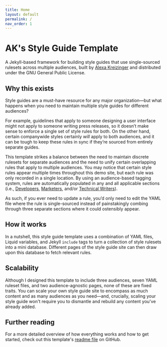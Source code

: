 ```yaml
---
title: Home
layout: default
permalink: /
nav_order: 1
---
```

# AK's Style Guide Template
A Jekyll-based framework for building style guides that use single-sourced rulesets across multiple audiences, built by [Alexa Kreizinger](https://alexakreizinger.com/) and distributed under the GNU General Public License.

## Why this exists
Style guides are a must-have resource for any major organization—but what happens when you need to maintain multiple style guides for different audiences?

For example, guidelines that apply to someone designing a user interface might not apply to someone writing press releases, so it doesn’t make sense to enforce a single set of style rules for both. On the other hand, certain companywide styles certainly *will* apply to both audiences, and it can be tough to keep these rules in sync if they’re sourced from entirely separate guides.

This template strikes a balance between the need to maintain discrete rulesets for separate audiences and the need to unify certain overlapping rules that apply to multiple audiences. You may notice that certain style rules appear multiple times throughout this demo site, but each rule was only recorded in a single location. By using an audience-based tagging system, rules are automatically populated in any and all applicable sections (i.e., [Developers](https://alexakreizinger.github.io/styleguidetemplate/dev/), [Marketers](https://alexakreizinger.github.io/styleguidetemplate/mktg/), and/or [Technical Writers](https://alexakreizinger.github.io/styleguidetemplate/tw/)).

As such, if you ever need to update a rule, you’d only need to edit the YAML file where the rule is single-sourced instead of painstakingly combing through three separate sections where it could ostensibly appear.

## How it works
In a nutshell, this style guide template uses a combination of YAML files, Liquid variables, and Jekyll `include` tags to turn a collection of style rulesets into a mini database. Different pages of the style guide site can then draw upon this database to fetch relevant rules.

## Scalability
Although I designed this template to include three audiences, seven YAML ruleset files, and two audience-agnostic pages, none of these are fixed traits. You can scale your own style guide site to encompass as much content and as many audiences as you need—and, crucially, scaling your style guide won't require you to dismantle and rebuild any content you've already added.

## Further reading
For a more detailed overview of how everything works and how to get started, check out this template's [readme file](https://github.com/alexakreizinger/styleguidetemplate#aks-style-guide-template) on GitHub.